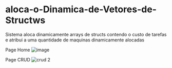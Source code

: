 # aloca-o-Dinamica-de-Vetores-de-Structws
Sistema aloca dinamicamente arrays de structs contendo o custo de tarefas e atribui a uma quantidade de maquinas dinamicamente alocadas

Page Home
![image](https://user-images.githubusercontent.com/85992772/138185222-e62b1874-16f6-4877-998b-628771dd0195.png)

Page CRUD
![crud 2](https://user-images.githubusercontent.com/85992772/138185427-e488e50a-8047-4cac-8284-b25285622c9e.png)
